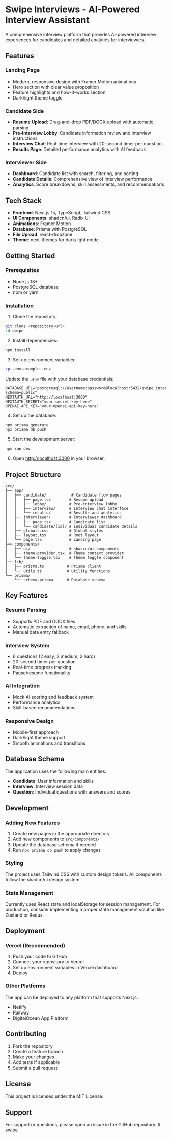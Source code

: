 # Swipe Interviews - AI-Powered Interview Assistant

A comprehensive interview platform that provides AI-powered interview experiences for candidates and detailed analytics for interviewers.

## Features

### Landing Page

- Modern, responsive design with Framer Motion animations
- Hero section with clear value proposition
- Feature highlights and how-it-works section
- Dark/light theme toggle

### Candidate Side

- **Resume Upload**: Drag-and-drop PDF/DOCX upload with automatic parsing
- **Pre-Interview Lobby**: Candidate information review and interview instructions
- **Interview Chat**: Real-time interview with 20-second timer per question
- **Results Page**: Detailed performance analytics with AI feedback

### Interviewer Side

- **Dashboard**: Candidate list with search, filtering, and sorting
- **Candidate Details**: Comprehensive view of interview performance
- **Analytics**: Score breakdowns, skill assessments, and recommendations

## Tech Stack

- **Frontend**: Next.js 15, TypeScript, Tailwind CSS
- **UI Components**: shadcn/ui, Radix UI
- **Animations**: Framer Motion
- **Database**: Prisma with PostgreSQL
- **File Upload**: react-dropzone
- **Theme**: next-themes for dark/light mode

## Getting Started

### Prerequisites

- Node.js 18+
- PostgreSQL database
- npm or yarn

### Installation

1. Clone the repository:

```bash
git clone <repository-url>
cd swipe
```

2. Install dependencies:

```bash
npm install
```

3. Set up environment variables:

```bash
cp .env.example .env
```

Update the `.env` file with your database credentials:

```env
DATABASE_URL="postgresql://username:password@localhost:5432/swipe_interviews?schema=public"
NEXTAUTH_URL="http://localhost:3000"
NEXTAUTH_SECRET="your-secret-key-here"
OPENAI_API_KEY="your-openai-api-key-here"
```

4. Set up the database:

```bash
npx prisma generate
npx prisma db push
```

5. Start the development server:

```bash
npm run dev
```

6. Open [http://localhost:3000](http://localhost:3000) in your browser.

## Project Structure

```
src/
├── app/
│   ├── candidate/           # Candidate flow pages
│   │   ├── page.tsx        # Resume upload
│   │   ├── lobby/          # Pre-interview lobby
│   │   ├── interview/      # Interview chat interface
│   │   └── results/        # Results and analytics
│   ├── interviewer/        # Interviewer dashboard
│   │   ├── page.tsx        # Candidate list
│   │   └── candidate/[id]/ # Individual candidate details
│   ├── globals.css         # Global styles
│   ├── layout.tsx          # Root layout
│   └── page.tsx            # Landing page
├── components/
│   ├── ui/                 # shadcn/ui components
│   ├── theme-provider.tsx  # Theme context provider
│   └── theme-toggle.tsx    # Theme toggle component
├── lib/
│   ├── prisma.ts          # Prisma client
│   └── utils.ts           # Utility functions
└── prisma/
    └── schema.prisma      # Database schema
```

## Key Features

### Resume Parsing

- Supports PDF and DOCX files
- Automatic extraction of name, email, phone, and skills
- Manual data entry fallback

### Interview System

- 6 questions (2 easy, 2 medium, 2 hard)
- 20-second timer per question
- Real-time progress tracking
- Pause/resume functionality

### AI Integration

- Mock AI scoring and feedback system
- Performance analytics
- Skill-based recommendations

### Responsive Design

- Mobile-first approach
- Dark/light theme support
- Smooth animations and transitions

## Database Schema

The application uses the following main entities:

- **Candidate**: User information and skills
- **Interview**: Interview session data
- **Question**: Individual questions with answers and scores

## Development

### Adding New Features

1. Create new pages in the appropriate directory
2. Add new components to `src/components/`
3. Update the database schema if needed
4. Run `npx prisma db push` to apply changes

### Styling

The project uses Tailwind CSS with custom design tokens. All components follow the shadcn/ui design system.

### State Management

Currently uses React state and localStorage for session management. For production, consider implementing a proper state management solution like Zustand or Redux.

## Deployment

### Vercel (Recommended)

1. Push your code to GitHub
2. Connect your repository to Vercel
3. Set up environment variables in Vercel dashboard
4. Deploy

### Other Platforms

The app can be deployed to any platform that supports Next.js:

- Netlify
- Railway
- DigitalOcean App Platform

## Contributing

1. Fork the repository
2. Create a feature branch
3. Make your changes
4. Add tests if applicable
5. Submit a pull request

## License

This project is licensed under the MIT License.

## Support

For support or questions, please open an issue in the GitHub repository.
#   s w i p e 
 
 
